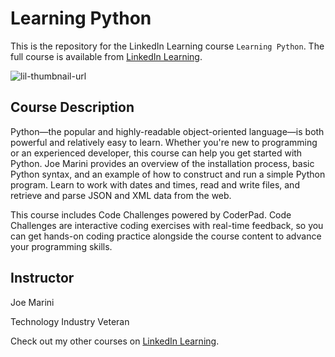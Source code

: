 # Learning Python
This is the repository for the LinkedIn Learning course `Learning Python`. The full course is available from [LinkedIn Learning][lil-course-url].

![lil-thumbnail-url]

## Course Description

<p>Python—the popular and highly-readable object-oriented language—is both powerful and relatively easy to learn. Whether you're new to programming or an experienced developer, this course can help you get started with Python. Joe Marini provides an overview of the installation process, basic Python syntax, and an example of how to construct and run a simple Python program. Learn to work with dates and times, read and write files, and retrieve and parse JSON and XML data from the web.</p>

 <p>This course includes Code Challenges powered by CoderPad. Code Challenges are interactive coding exercises with real-time feedback, so you can get hands-on coding practice alongside the course content to advance your programming skills.</p>

## Instructor

Joe Marini

Technology Industry Veteran                  

Check out my other courses on [LinkedIn Learning](https://www.linkedin.com/learning/instructors/joe-marini?u=104).

[0]: # (Replace these placeholder URLs with actual course URLs)

[lil-course-url]: https://www.linkedin.com/learning/learning-python-25309312
[lil-thumbnail-url]: https://media.licdn.com/dms/image/v2/D4E0DAQECotgjIKCbrw/learning-public-crop_675_1200/B4EZT7PgtEGwAc-/0/1739381935225?e=2147483647&v=beta&t=zavFdzEcNtb5C3H8Q58J2_FVW9eqwIM5x_aSr1xHRzQ

